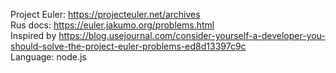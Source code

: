 Project Euler: https://projecteuler.net/archives   
Rus docs: https://euler.jakumo.org/problems.html    
Inspired by https://blog.usejournal.com/consider-yourself-a-developer-you-should-solve-the-project-euler-problems-ed8d13397c9c   
Language: node.js   
